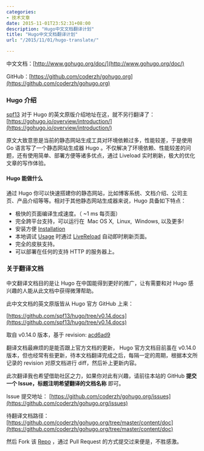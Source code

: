 ```yaml
---
categories:
- 技术文章
date: 2015-11-01T23:52:31+08:00
description: "Hugo中文文档翻译计划"
title: "Hugo中文文档翻译计划"
url: "/2015/11/01/hugo-translate/"

---
```


中文文档：[http://www.gohugo.org/doc/](http://www.gohugo.org/doc/)

GitHub：[https://github.com/coderzh/gohugo.org](https://github.com/coderzh/gohugo.org)

### Hugo 介绍

[spf13](http://spf13.com) 对于 Hugo 的英文原版介绍地址在这，就不另行翻译了：[https://gohugo.io/overview/introduction/](https://gohugo.io/overview/introduction/)

原文大致意思是当前的静态网站生成工具对环境依赖过多，性能较差，于是使用 Go 语言写了一个静态网站生成器 Hugo 。不仅解决了环境依赖、性能较差的问题，还有使用简单、部署方便等诸多优点，通过 Liveload 实时刷新，极大的优化文章的写作体验。

#### Hugo 能做什么

通过 Hugo 你可以快速搭建你的静态网站，比如博客系统、文档介绍、公司主页、产品介绍等等。相对于其他静态网站生成器来说，Hugo 具备如下特点：

  * 极快的页面编译生成速度。（ ~1&nbsp;ms 每页面）
  * 完全跨平台支持，可以运行在 <i class="fa fa-apple"></i>&nbsp;Mac OS&nbsp;X, <i class="fa fa-linux"></i>&nbsp;Linux, <i class="fa fa-windows"></i>&nbsp;Windows, 以及更多!
  * 安装方便 [Installation](http://www.gohugo.org/doc/overview/installing/)
  * 本地调试 [Usage](http://www.gohugo.org/doc/overview/usage/) 时通过 [LiveReload](http://www.gohugo.org/doc/extras/livereload/) 自动即时刷新页面。
  * 完全的皮肤支持。
  * 可以部署在任何的支持 HTTP 的服务器上。

### 关于翻译文档

中文翻译文档目的是让 Hugo 在中国能得到更好的推广，让有需要和对 Hugo 感兴趣的人能从此文档中获得微薄帮助。

此中文文档的英文原版皆从 Hugo 官方 GitHub 上来：

[https://github.com/spf13/hugo/tree/v0.14.docs](https://github.com/spf13/hugo/tree/v0.14.docs)

取自 v0.14.0 版本，基于 revision: [acd6ad9](https://github.com/spf13/hugo/tree/acd6ad92c181cd7cdb485467cef0e8986911fb02)

翻译文档最麻烦的是能否跟上官方文档的更新， Hugo 官方文档目前虽在 v0.14.0 版本，但也经常有些更新，待本文档翻译完成之后，每隔一定的周期，根据本文所记录的 revision 对原文档进行 diff，然后补上更新内容。

此次翻译我也希望借助社区之力，如果你对此有兴趣，请前往本站的 GitHub **提交一个 Issue，标题注明希望翻译的文档名称** 即可。

Issue 提交地址： [https://github.com/coderzh/gohugo.org/issues](https://github.com/coderzh/gohugo.org/issues)

待翻译文档路径： [https://github.com/coderzh/gohugo.org/tree/master/content/doc](https://github.com/coderzh/gohugo.org/tree/master/content/doc)

然后 Fork 该 [Repo](https://github.com/coderzh/gohugo.org) ，通过 Pull Request 的方式提交过来便是，不胜感激。

<!--more-->